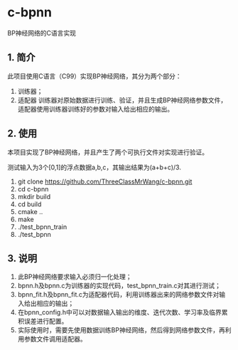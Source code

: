 c-bpnn
======

BP神经网络的C语言实现

## 1. 简介
此项目使用C语言（C99）实现BP神经网络，其分为两个部分：
1. 训练器；
2. 适配器
训练器对原始数据进行训练、验证，并且生成BP神经网络参数文件，适配器使用训练器训练好的参数对输入给出相应的输出。

## 2. 使用
本项目实现了BP神经网络，并且产生了两个可执行文件对实现进行验证。

测试输入为3个[0,1]的浮点数据a,b,c，其输出结果为(a+b+c)/3.

1. git clone https://github.com/ThreeClassMrWang/c-bpnn.git
2. cd c-bpnn
3. mkdir build
4. cd build
5. cmake ..
6. make
7. ./test_bpnn_train
8. ./test_bpnn

## 3. 说明
1. 此BP神经网络要求输入必须归一化处理；
2. bpnn.h及bpnn.c为训练器的实现代码，test_bpnn_train.c对其进行测试；
3. bpnn_fit.h及bpnn_fit.c为适配器代码，利用训练器出来的网络参数文件对输入给出相应的输出；
4. 在bpnn_config.h中可以对数据输入输出的维度、迭代次数、学习率及临界累积误差进行配置。
5. 实际使用时，需要先使用数据训练BP神经网络，然后得到网络参数文件，再利用参数文件调用适配器。
